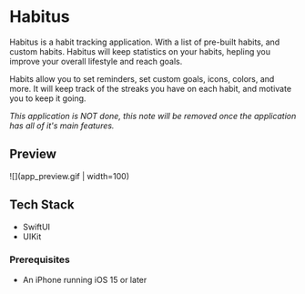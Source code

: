 # Habitus
Habitus is a habit tracking application. With a list of pre-built habits, and custom habits. Habitus will keep statistics on your habits, hepling you improve your overall lifestyle and reach goals. 

Habits allow you to set reminders, set custom goals, icons, colors, and more. It will keep track of the streaks you have on each habit, and motivate you to keep it going. 

*This application is NOT done, this note will be removed once the application has all of it's main features.*


## Preview
![](app_preview.gif | width=100)


## Tech Stack
- SwiftUI
- UIKit

### Prerequisites
- An iPhone running iOS 15 or later

